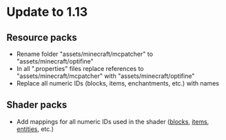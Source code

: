# Update to 1.13
## Resource packs
* Rename folder "assets/minecraft/mcpatcher" to "assets/minecraft/optifine"
* In all ".properties" files replace references to "assets/minecraft/mcpatcher" with "assets/minecraft/optifine"
* Replace all numeric IDs (blocks, items, enchantments, etc.) with names
## Shader packs
* Add mappings for all numeric IDs used in the shader ([blocks](https://github.com/sp614x/optifine/blob/master/OptiFineDoc/doc/shaders.txt#L487), [items](https://github.com/sp614x/optifine/blob/master/OptiFineDoc/doc/shaders.txt#L528), [entities](https://github.com/sp614x/optifine/blob/master/OptiFineDoc/doc/shaders.txt#L543), etc.)

